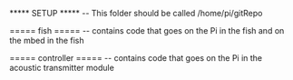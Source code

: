 ***** SETUP *****
-- This folder should be called /home/pi/gitRepo

===== fish =====
-- contains code that goes on the Pi in the fish and on the mbed in the fish

===== controller =====
-- contains code that goes on the Pi in the acoustic transmitter module